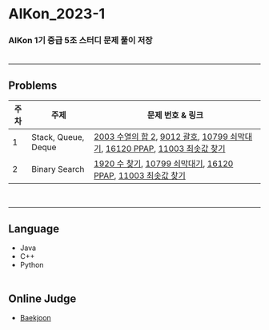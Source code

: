 # AlKon_2023-1
### AlKon 1기 중급 5조 스터디 문제 풀이 저장<br><br>
***

## Problems
| 주차 | 주제          | 문제 번호 & 링크  |
|----|-------------|---------------------------------|
| 1  | Stack, Queue, Deque  | [2003 수열의 합 2](https://www.acmicpc.net/problem/2003), [9012 괄호](https://www.acmicpc.net/problem/9012), [10799 쇠막대기](https://www.acmicpc.net/problem/10799), [16120 PPAP](https://www.acmicpc.net/problem/16120), [11003 최솟값 찾기](https://www.acmicpc.net/problem/16120) |
| 2  | Binary Search  | [1920 수 찾기](boj.kr/1920), [10799 쇠막대기](https://www.acmicpc.net/problem/10799), [16120 PPAP](https://www.acmicpc.net/problem/16120), [11003 최솟값 찾기](https://www.acmicpc.net/problem/16120) |

<br>

***

## Language
* Java
* C++
* Python<br><br>

## Online Judge
* [Baekjoon](https://www.acmicpc.net/)
